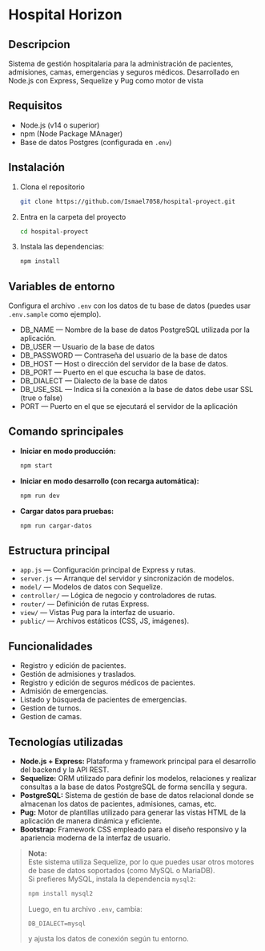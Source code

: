 # Hospital Horizon

## Descripcion

Sistema de gestión hospitalaria para la administración de pacientes, admisiones, camas, emergencias y seguros médicos. Desarrollado en Node.js con Express, Sequelize y Pug como motor de vista

## Requisitos

- Node.js (v14 o superior)
- npm (Node Package MAnager)
- Base de datos Postgres (configurada en `.env`)

## Instalación

1. Clona el repositorio

   ```sh
   git clone https://github.com/Ismael7058/hospital-proyect.git
   ```

2. Entra en la carpeta del proyecto

   ```sh
   cd hospital-proyect
   ```

2. Instala las dependencias:

   ```sh
   npm install
   ```

## Variables de entorno
Configura el archivo `.env` con los datos de tu base de datos (puedes usar `.env.sample` como ejemplo).
- DB_NAME — Nombre de la base de datos PostgreSQL utilizada por la aplicación.
- DB_USER — Usuario de la base de datos
- DB_PASSWORD — Contraseña del usuario de la base de datos
- DB_HOST — Host o dirección del servidor de la base de datos.
- DB_PORT — Puerto en el que escucha la base de datos.
- DB_DIALECT — Dialecto de la base de datos 
- DB_USE_SSL — Indica si la conexión a la base de datos debe usar SSL (true o false)
- PORT — Puerto en el que se ejecutará el servidor de la aplicación

## Comando sprincipales

- **Iniciar en modo producción:**

  ```sh
  npm start
  ```

- **Iniciar en modo desarrollo (con recarga automática):**

  ```sh
  npm run dev
  ```

- **Cargar datos para pruebas:**

  ```sh
  npm run cargar-datos
  ```

## Estructura principal

- `app.js` — Configuración principal de Express y rutas.
- `server.js` — Arranque del servidor y sincronización de modelos.
- `model/` — Modelos de datos con Sequelize.
- `controller/` — Lógica de negocio y controladores de rutas.
- `router/` — Definición de rutas Express.
- `view/` — Vistas Pug para la interfaz de usuario.
- `public/` — Archivos estáticos (CSS, JS, imágenes).

## Funcionalidades

- Registro y edición de pacientes.
- Gestión de admisiones y traslados.
- Registro y edición de seguros médicos de pacientes.
- Admisión de emergencias.
- Listado y búsqueda de pacientes de emergencias.
- Gestion de turnos.
- Gestion de camas.

## Tecnologías utilizadas

- **Node.js + Express:** Plataforma y framework principal para el desarrollo del backend y la API REST.
- **Sequelize:** ORM utilizado para definir los modelos, relaciones y realizar consultas a la base de datos PostgreSQL de forma sencilla y segura.
- **PostgreSQL:** Sistema de gestión de base de datos relacional donde se almacenan los datos de pacientes, admisiones, camas, etc.
- **Pug:** Motor de plantillas utilizado para generar las vistas HTML de la aplicación de manera dinámica y eficiente.
- **Bootstrap:** Framework CSS empleado para el diseño responsivo y la apariencia moderna de la interfaz de usuario.

> **Nota:**  
> Este sistema utiliza Sequelize, por lo que puedes usar otros motores de base de datos soportados (como MySQL o MariaDB).  
> Si prefieres MySQL, instala la dependencia `mysql2`:
> ```sh
> npm install mysql2
> ```
> Luego, en tu archivo `.env`, cambia:
> ```
> DB_DIALECT=mysql
> ```
> y ajusta los datos de conexión según tu entorno.